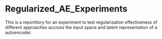 # Regularized_AE_Experiments
This is a reportitory for an experiment to test regularization effectiveness of different approaches accross the input space and latent representation of a autoencoder.
